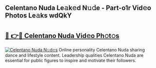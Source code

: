 ## Celentano Nuda Le𝚊k𝚎d N𝚞𝚍e - Part-o1r Vid𝚎o Photos Le𝚊ks wdQkY

# <h2><a href="http://fbbdhx.evod.top/?m=Celentano+Nuda">🔗 👉🔴 Celentano Nuda Vid𝚎o Ph𝚘t𝚘s</a></h2>

[![Celentano Nuda N𝚞d𝚎s](https://i.imgur.com/8V9OHl7.gif)](http://fbbdhx.evod.top/?m=Celentano+Nuda)
Online personality Celentano Nuda sharing dance and lifestyle content. Leadership qualities Celentano Nuda are essential for public figures to inspire and motivate their followers. 
